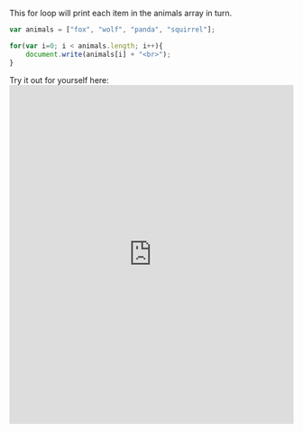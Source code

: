 This for loop will print each item in the animals array in turn.

```JavaScript
var animals = ["fox", "wolf", "panda", "squirrel"];

for(var i=0; i < animals.length; i++){
    document.write(animals[i] + "<br>");
}
```

Try it out for yourself here: <iframe src="https://trinket.io/embed/html/deb112ff78" width="100%" height="600" frameborder="0" marginwidth="0" marginheight="0" allowfullscreen mark="crwd-mark"></iframe>
